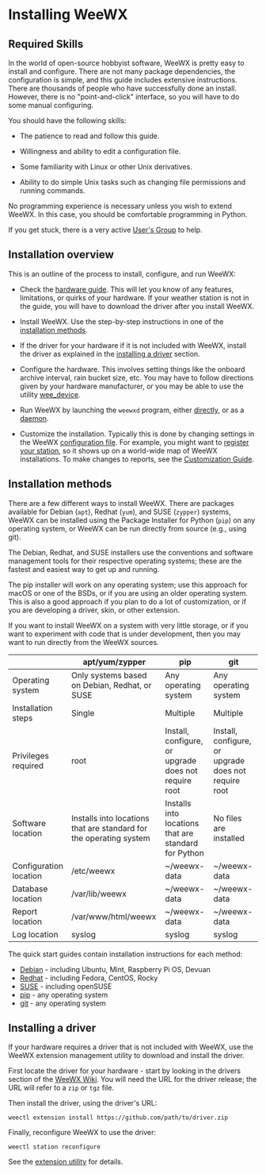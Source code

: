 # Installing WeeWX

## Required Skills

In the world of open-source hobbyist software, WeeWX is pretty easy to install
and configure. There are not many package dependencies, the configuration is
simple, and this guide includes extensive instructions. There are thousands of
people who have successfully done an install. However, there is no
"point-and-click" interface, so you will have to do some manual configuring.

You should have the following skills:

* The patience to read and follow this guide.

* Willingness and ability to edit a configuration file.

* Some familiarity with Linux or other Unix derivatives.

* Ability to do simple Unix tasks such as changing file permissions and
  running commands.

No programming experience is necessary unless you wish to extend WeeWX. In
this case, you should be comfortable programming in Python.

If you get stuck, there is a very active
[User's Group](https://groups.google.com/g/weewx-user) to help.


## Installation overview

This is an outline of the process to install, configure, and run WeeWX:

* Check the [hardware guide](../../hardware/drivers).  This will let you know
  of any features, limitations, or quirks of your hardware. If your weather
  station is not in the guide, you will have to download the driver after you
  install WeeWX.

* Install WeeWX. Use the step-by-step instructions in one of the
  [installation methods](#installation-methods).

* If the driver for your hardware if it is not included with WeeWX, install
  the driver as explained in the [installing a driver](#installing-a-driver)
  section.

* Configure the hardware. This involves setting things like the onboard
  archive interval, rain bucket size, etc. You may have to follow directions
  given by your hardware manufacturer, or you may be able to use the utility
  [wee_device](../../utilities/wee_device).

* Run WeeWX by launching the `weewxd` program, either
  [directly](../running-weewx/#running-directly), or as a
  [daemon](../running-weewx/#running-as-a-daemon).

* Customize the installation. Typically this is done by changing settings in
  the WeeWX [configuration file](../weewx-config-file). For example, you might
  want to [register your station](../weewx-config-file/stdrestful-config/#stationregistry),
  so it shows up on a world-wide map of WeeWX installations. To make changes
  to reports, see the [Customization Guide](../../custom/).


## Installation methods

There are a few different ways to install WeeWX.  There are packages available
for Debian (`apt`), Redhat (`yum`), and SUSE (`zypper`) systems, WeeWX can be
installed using the Package Installer for Python (`pip`) on any operating
system, or WeeWX can be run directly from source (e.g., using git).

The Debian, Redhat, and SUSE installers use the conventions and software
management tools for their respective operating systems; these are the fastest
and easiest way to get up and running.

The pip installer will work on any operating system; use this approach
for macOS or one of the BSDs, or if you are using an older operating system.
This is also a good approach if you plan to do a lot of customization, or if
you are developing a driver, skin, or other extension.

If you want to install WeeWX on a system with very little storage, or if you
want to experiment with code that is under development, then you may want to
run directly from the WeeWX sources.

| | apt/yum/zypper | pip | git |
|---|---|---|---|
| Operating system | Only systems based on Debian, Redhat, or SUSE | Any operating system | Any operating system |
| Installation steps | Single | Multiple | Multiple |
| Privileges required | root | Install, configure, or upgrade does not require root | Install, configure, or upgrade does not require root |
| Software location | Installs into locations that are standard for the operating system | Installs into locations that are standard for Python | No files are installed |
| Configuration location | /etc/weewx | ~/weewx-data | ~/weewx-data |
| Database location | /var/lib/weewx | ~/weewx-data | ~/weewx-data |
| Report location | /var/www/html/weewx | ~/weewx-data | ~/weewx-data |
| Log location | syslog | syslog | syslog |

The quick start guides contain installation instructions for each method:

* [Debian](../../quickstarts/debian) - including Ubuntu, Mint, Raspberry Pi OS, Devuan
* [Redhat](../../quickstarts/redhat) - including Fedora, CentOS, Rocky
* [SUSE](../../quickstarts/suse) - including openSUSE
* [pip](../../quickstarts/pip) - any operating system
* [git](../../quickstarts/git) - any operating system


## Installing a driver

If your hardware requires a driver that is not included with WeeWX, use the
WeeWX extension management utility to download and install the driver.

First locate the driver for your hardware - start by looking in the drivers
section of the [WeeWX Wiki](https://github.com/weewx/weewx/wiki#drivers). You
will need the URL for the driver release; the URL will refer to a `zip` or
`tgz` file.

Then install the driver, using the driver's URL:
```
weectl extension install https://github.com/path/to/driver.zip
```

Finally, reconfigure WeeWX to use the driver:
```
weectl station reconfigure
```

See the [extension utility](../../utilities/weectl-extension) for details.
